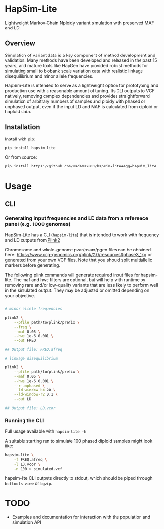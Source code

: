 # HapSim-Lite

Lightweight Markov-Chain Nploidy variant simulation with preserved MAF and LD. 

## Overview

Simulation of variant data is a key component of method development and validation. 
Many methods have been developed and released in the past 15 years, and mature tools like HapGen have provided robust methods for simulating small to biobank scale variation data with realistic linkage disequilibrium and minor allele frequencies. 

HapSim-Lite is intended to serve as a lightweight option for prototyping and production use with a reasonable amount of tuning. 
Its CLI outputs to VCF natively, removing complex dependencies and provides straightforward simulation of arbitrary numbers of samples and ploidy with phased or unphased output, even if the input LD and MAF is calculated from diploid or haploid data. 

## Installation

Install with pip: 

```bash
pip install hapsim_lite
```

Or from source: 

```bash
pip install https://github.com/sadams2013/hapsim-lite#egg=hapsim_lite
```

# Usage

## CLI

### Generating input frequencies and LD data from a reference panel (e.g. 1000 genomes)

HapSim-Lite has a CLI (`hapsim-lite`) that is intended to work with frequency and LD outputs from [Plink2](https://www.cog-genomics.org/plink/2.0/) 

Chromosome and whole-genome pvar/psam/pgen files can be obtained here: https://www.cog-genomics.org/plink/2.0/resources#phase3_1kg or generated from your own VCF files. Note that you should split multiallelic markers before generating. 

The following plink commands will generate required input files for hapsim-lite. The maf and hwe filters are optional, but will help with runtime by removing rare and/or low-quality variants that are less likely to perform well in the simulated output. They may be adjusted or omitted depending on your objective.

```bash

# minor allele frequencies

plink2 \
    --pfile path/to/plink/prefix \
    --freq \
    --maf 0.05 \
    --hwe 1e-6 0.001 \
    --out FREQ

## Output file: FREQ.afreq

# linkage disequilibrium

plink2 \
    --pfile path/to/plink/prefix \
    --maf 0.05 \
    --hwe 1e-6 0.001 \
    --r-unphased \
    --ld-window-kb 20 \
    --ld-window-r2 0.1 \
    --out LD

## Output file: LD.vcor

```

### Running the CLI

Full usage available with `hapsim-lite -h`

A suitable starting run to simulate 100 phased diploid samples might look like: 

```bash
hapsim-lite \
    -f FREQ.afreq \
    -l LD.vcor \
    -n 100 > simulated.vcf
```

hapsim-lite CLI outputs directly to stdout, which should be piped through `bcftools view` or `bgzip`. 

# TODO

- Examples and documentation for interaction with the population and simulation API

